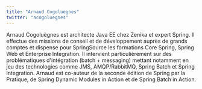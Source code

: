 ```yaml
---
title: "Arnaud Cogoluegnes"
twitter: "acogoluegnes"
---
```


Arnaud Cogoluègnes est architecte Java EE chez Zenika et expert Spring.
Il effectue des missions de conseil et de développement auprès de grands
comptes et dispense pour SpringSource les formations Core Spring, Spring
Web et Enterprise Integration. Il intervient particulièrement sur des
problématiques d'intégration (batch + messaging) mettant notamment en
jeu des technologies comme JMS, AMQP/RabbitMQ, Spring Batch et Spring
Integration. Arnaud est co-auteur de la seconde édition de Spring par la
Pratique, de Spring Dynamic Modules in Action et de Spring Batch in
Action.
